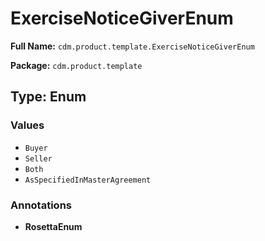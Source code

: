# ExerciseNoticeGiverEnum

**Full Name:** `cdm.product.template.ExerciseNoticeGiverEnum`

**Package:** `cdm.product.template`

## Type: Enum

### Values

- `Buyer`
- `Seller`
- `Both`
- `AsSpecifiedInMasterAgreement`
### Annotations

- **RosettaEnum**

